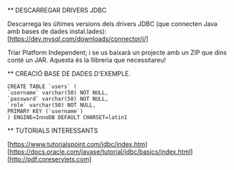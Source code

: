 ** DESCARREGAR DRIVERS JDBC

Descarrega les últimes versions dels drivers JDBC (que connecten Java amb bases de dades instal.lades):
[https://dev.mysql.com/downloads/connector/j/]

Triar Platform Independent; i se us baixarà un projecte amb un ZIP que dins conté un JAR.
Aquesta és la llibreria que necessitareu!

** CREACIÓ BASE DE DADES D'EXEMPLE.

````
CREATE TABLE `users` (
`username` varchar(50) NOT NULL,
`password` varchar(50) NOT NULL,
`role` varchar(50) NOT NULL,
PRIMARY KEY (`username`)
) ENGINE=InnoDB DEFAULT CHARSET=latin1
````

** TUTORIALS INTERESSANTS

[https://www.tutorialspoint.com/jdbc/index.htm]
[https://docs.oracle.com/javase/tutorial/jdbc/basics/index.html]
[http://pdf.coreservlets.com]
